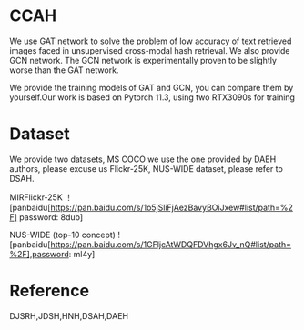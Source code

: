 # CCAH

We use GAT network to solve the problem of low accuracy of text retrieved images faced in unsupervised cross-modal hash retrieval. We also provide GCN network. The GCN network is experimentally proven to be slightly worse than the GAT network.

We provide the training models of GAT and GCN, you can compare them by yourself.Our work is based on Pytorch 11.3, using two RTX3090s for training


# Dataset
We provide two datasets, MS COCO we use the one provided by DAEH authors, please excuse us
Flickr-25K, NUS-WIDE dataset, please refer to DSAH.

MIRFlickr-25K ！[panbaidu[https://pan.baidu.com/s/1o5jSliFjAezBavyBOiJxew#list/path=%2F]   password: 8dub]

NUS-WIDE (top-10 concept) ![panbaidu[https://pan.baidu.com/s/1GFljcAtWDQFDVhgx6Jv_nQ#list/path=%2F],password: ml4y]

# Reference

DJSRH,JDSH,HNH,DSAH,DAEH
